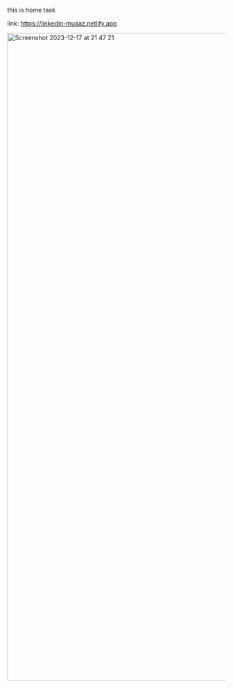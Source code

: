 this is home task

link: https://linkedin-muaaz.netlify.app


<img width="1496" alt="Screenshot 2023-12-17 at 21 47 21" src="https://github.com/github-muaaz/linkedin-page/assets/152799823/1cd9646b-93e1-4c3d-9f73-ac8171ee594d">
